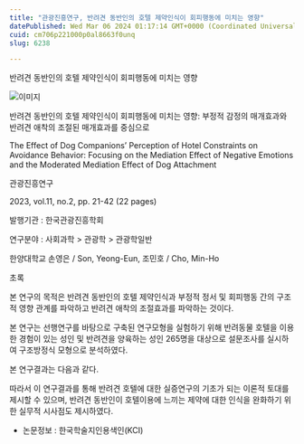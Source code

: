 ```yaml
---
title: "관광진흥연구, 반려견 동반인의 호텔 제약인식이 회피행동에 미치는 영향"
datePublished: Wed Mar 06 2024 01:17:14 GMT+0000 (Coordinated Universal Time)
cuid: cm706p221000p0al8663f0unq
slug: 6238

---
```



반려견 동반인의 호텔 제약인식이 회피행동에 미치는 영향

![이미지](https://cdn.hashnode.com/res/hashnode/image/upload/v1739260331924/f7b82213-df6f-4cce-aac3-187594495550.png)

반려견 동반인의 호텔 제약인식이 회피행동에 미치는 영향: 부정적 감정의 매개효과와 반려견 애착의 조절된 매개효과를 중심으로

The Effect of Dog Companions’ Perception of Hotel Constraints on Avoidance Behavior: Focusing on the Mediation Effect of Negative Emotions and the Moderated Mediation Effect of Dog Attachment

관광진흥연구

2023, vol.11, no.2, pp. 21-42 (22 pages)

발행기관 : 한국관광진흥학회

연구분야 : 사회과학 > 관광학 > 관광학일반

한양대학교 손영은 / Son, Yeong-Eun, 조민호 / Cho, Min-Ho

초록

본 연구의 목적은 반려견 동반인의 호텔 제약인식과 부정적 정서 및 회피행동 간의 구조적 영향 관계를 파악하고 반려견 애착의 조절효과를 파악하는 것이다.

본 연구는 선행연구를 바탕으로 구축된 연구모형을 실험하기 위해 반려동물 호텔을 이용한 경험이 있는 성인 및 반려견을 양육하는 성인 265명을 대상으로 설문조사를 실시하여 구조방정식 모형으로 분석하였다.

본 연구결과는 다음과 같다.

따라서 이 연구결과를 통해 반려견 호텔에 대한 실증연구의 기초가 되는 이론적 토대를 제시할 수 있으며, 반려견 동반인이 호텔이용에 느끼는 제약에 대한 인식을 완화하기 위한 실무적 시사점도 제시하였다.

* 논문정보 : 한국학술지인용색인(KCI)